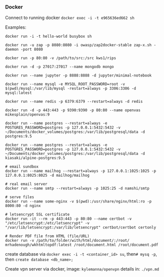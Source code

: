 ### Docker

Connect to running docker
`docker exec -i -t e965636ed662 sh`

Examples:

```
docker run -i -t hello-world busybox sh

docker run -u zap -p 8080:8080 -i owasp/zap2docker-stable zap-x.sh -daemon -port 8080

docker run -p 80:80 -v /path/to/src:/src kws1/rips

docker run -d -p 27017:27017 --name mongodb mongo

docker run --name jupyter -p 8888:8888 -d jupyter/minimal-notebook

docker run --name mysql -e MYSQL_ROOT_PASSWORD=root -v $(pwd)/mysql:/var/lib/mysql -restart=always -p 3306:3306 -d mysql:latest

docker run --name redis -p 6379:6379 --restart=always -d redis

docker run -d -p 443:443 -p 9390:9390 -p 80:80 --name openvas mikesplain/openvas:9

docker run --name postgres --restart=always -e POSTGRES_PASSWORD=postgres -p 127.0.0.1:5432:5432 -v ~/Documents/docker_volumes/postgres:/var/lib/postgresql/data -d postgres:9.5

docker run --name postgres --restart=always -e POSTGRES_PASSWORD=postgres -p 127.0.0.1:5432:5432 -v ~/Documents/docker_volumes/postgres:/var/lib/postgresql/data -d kiasaki/alpine-postgres:9.5

# email sundbox
docker run --name mailhog --restart=always -p 127.0.0.1:1025:1025 -p 127.0.0.1:8025:8025 -d mailhog/mailhog

# real email server
docker run --name smtp --restart=always -p 1025:25 -d namshi/smtp

# serve files
docker run --name some-nginx -v $(pwd):/usr/share/nginx/html:ro -p 8000:80 -d nginx

# letsencrypt SSL certificate
docker run -it --rm -p 443:443 -p 80:80 --name certbot -v "/etc/letsencrypt:/etc/letsencrypt" -v "/var/lib/letsencrypt:/var/lib/letsencrypt" certbot/certbot certonly

# Render PDF file from HTML (file/URL)
docker run -v /path/to/folder/with/html/document/:/root/ mrhadenough/wkhtmltopdf:latest /root/document.html /root/document.pdf
```

create database via `docker exec -i -t <container_id> su`, then`# mysq -p`, then `create database <db_name>;`


Create vpn server via docker, image: `kylemanna/openvpn` details in: `./vpn.md`
